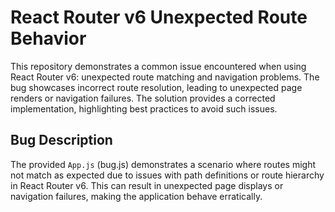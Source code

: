 # React Router v6 Unexpected Route Behavior

This repository demonstrates a common issue encountered when using React Router v6: unexpected route matching and navigation problems.  The bug showcases incorrect route resolution, leading to unexpected page renders or navigation failures. The solution provides a corrected implementation, highlighting best practices to avoid such issues.

## Bug Description

The provided `App.js` (bug.js) demonstrates a scenario where routes might not match as expected due to issues with path definitions or route hierarchy in React Router v6. This can result in unexpected page displays or navigation failures, making the application behave erratically.